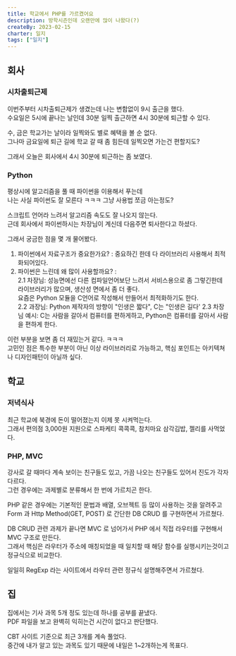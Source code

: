 ```yaml
---
title: 학교에서 PHP를 가르켰어요
description: 방학시즌인데 오랜만에 많이 나왔다(?)
createBy: 2023-02-15
charter: 일지
tags: ["일지"]
---
```


## 회사

### 시차출퇴근제

이번주부터 시차출퇴근제가 생겼는데 나는 변함없이 9시 출근을 했다.  
수요일은 5시에 끝나는 날인데 30분 일찍 출근하면 4시 30분에 퇴근할 수 있다.

수, 금은 학교가는 날이라 일찍와도 별로 혜택을 볼 순 없다.  
그나마 금요일에 퇴근 길에 학교 갈 때 좀 힘든데 일찍오면 가는건 편할지도?

그래서 오늘은 회사에서 4시 30분에 퇴근하는 좀 보였다.

### Python

평상시에 알고리즘을 풀 때 파이썬을 이용해서 푸는데  
나는 사실 파이썬도 잘 모른다 ㅋㅋㅋ 그냥 사용법 쪼금 아는정도?

스크립트 언어라 느려서 알고리즘 속도도 잘 나오지 않는다.  
근데 회사에서 파이썬하시는 차장님이 계신데 다음주면 퇴사한다고 하셨다.

그래서 궁금한 점을 몇 개 물어봤다.

1. 파이썬에서 자료구조가 중요한가요? : 중요하긴 한데 다 라이브러리 사용해서 최적화되어있다.
2. 파이썬은 느린데 왜 많이 사용할까요? :  
   2.1 차장님: 성능면에선 다른 컴파일언어보단 느려서 서비스용으로 좀 그렇긴한데 라이브러리가 많으며, 생산성 면에서 좀 더 좋다.  
   요즘은 Python 모듈을 C언어로 작성해서 만들어서 최적화하기도 한다.  
   2.2 과장님: Python 제작자의 방향이 "인생은 짧다", C는 "인생은 길다'
   2.3 차장님 예시: C는 사람을 갈아서 컴퓨터를 편하게하고, Python은 컴퓨터를 갈아서 사람을 편하게 한다.

이런 부분을 보면 좀 더 재밌는거 같다. ㅋㅋㅋ  
고민인 점은 특수한 부분이 아닌 이상 라이브러리로 가능하고, 핵심 포인트는 아키텍쳐나 디자인패턴이 아닐까 싶다.

## 학교

### 저녁식사

최근 학교에 북경에 돈이 떨어졌는지 이제 못 시켜먹는다.  
그래서 편의점 3,000원 지원으로 스파케티 콕콕콕, 참치마요 삼각김밥, 젤리를 사먹었다.

### PHP, MVC

강사로 갈 때마다 계속 보이는 친구들도 있고, 가끔 나오는 친구들도 있어서 진도가 각자 다르다.  
그런 경우에는 과제별로 분류해서 한 번에 가르치곤 한다.

PHP 같은 경우에는 기본적인 문법과 배열, 오브젝트 등 많이 사용하는 것을 알려주고  
Form 과 Http Method(GET, POST) 로 간단한 DB CRUD 를 구현하면서 가르쳤다.

DB CRUD 관련 과제가 끝나면 MVC 로 넘어가서 PHP 에서 직접 라우터를 구현해서 MVC 구조로 만든다.  
그래서 핵심은 라우터가 주소에 매칭되었을 때 일치할 때 해당 함수를 실행시키는것이고 정규식으로 비교한다.

일일히 RegExp 라는 사이트에서 라우터 관련 정규식 설명해주면서 가르쳤다.

## 집

집에서는 기사 과목 5개 정도 있는데 하나를 공부를 끝냈다.  
PDF 파일을 보고 완벽히 익히는건 시간이 없다고 판단했다.

CBT 사이트 기준으로 최근 3개를 계속 풀었다.  
중간에 내가 알고 있는 과목도 있기 때문에 내일은 1~2개하는게 목표다.
